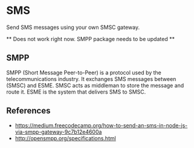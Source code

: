 # SMS
Send SMS messages using your own SMSC gateway.

** Does not work right now. SMPP package needs to be updated **

## SMPP
SMPP (Short Message Peer-to-Peer) is a protocol used by the telecommunications industry. It exchanges SMS messages between (SMSC) and ESME. SMSC acts as middleman to store the message and route it. ESME is the system that delivers SMS to SMSC.

## References

* https://medium.freecodecamp.org/how-to-send-an-sms-in-node-js-via-smpp-gateway-9c7b12e4600a
* http://opensmpp.org/specifications.html